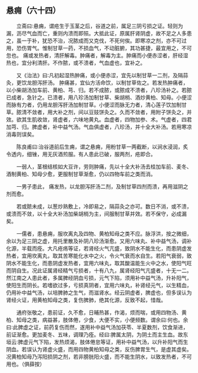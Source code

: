 ## 悬痈（六十四）


&emsp;&emsp;立斋曰∶悬痈，谓疮生于玉茎之后，谷道之前，属足三阴亏损之证。轻则为漏，沥尽气血而亡，重则内溃而即殒。大抵此证，原属肝肾阴虚，故不足之人多患之，虽一于补，犹恐不治，况脓成而又克伐，不死何俟。即寒凉之剂，亦不可过用，恐伤胃气。惟制甘草一药，不损血气，不动脏腑，其功甚捷，最宜用之，不可忽也。 痛或发热者，清肝解毒。肿痛者，解毒为主。肿痛而小便赤涩者，肝经湿热也，宜分利清肝。不作脓，或不溃者，气血虚也，宜补之。

&emsp;&emsp;又《治法》曰∶凡初起湿热肿痛，或小便赤涩，宜先以制甘草一二剂，及隔蒜灸，更饮龙胆泻肝汤。 肿痛甚，宜仙方活命饮，以制甘草佐之。若发热肿痛者，以小柴胡汤加车前、黄柏、芎、归。若不成脓，或脓成不溃者，八珍汤补之。若脓已成者，急针之。已溃者，用八珍汤加制甘草、柴胡梢、酒炒黄柏、知母。小便涩而脉有力者，仍用龙胆泻肝汤加制甘草。小便涩而脉无力者，清心莲子饮加制甘草。脓清不敛者，用大补之剂，间以豆豉饼灸之。久而不敛者，用附子饼灸之，并效。欲其生肌收敛，肾虚者，六味地黄丸。血虚者，四物加参、术。气虚者，四君加芎、归。脾虚者，补中益气汤。气血俱虚者，八珍汤，并十全大补汤。若用寒凉消毒则误矣。

&emsp;&emsp;陈良甫曰∶治谷道前后生痈，谓之悬痈，用粉甘草一两截断，以涧水浸润，炙令透内，细锉，用无灰酒煎服。有人患此已破，服两剂，疮即合。

&emsp;&emsp;一弱人，茎根结核如大豆许，劳则肿痛，先以十全大补汤去桂加车前、麦冬、酒制黄柏、知母少愈，更服制甘草渐愈，仍以四物车前之类而消。

&emsp;&emsp;一男子患此， 痛发热，以龙胆泻肝汤二剂，及制甘草四剂而溃，再用滋阴之剂而愈。

&emsp;&emsp;若或脓未成，以葱炒熟敷上，冷即易之，隔蒜灸之亦可。数日不消，或不溃，或溃而不敛，以十全大补汤加柴胡梢为主，间服制甘草并效。若不保守，必成漏矣。

&emsp;&emsp;一儒者，患悬痈，服坎离丸及四物、黄柏知母之类不应。脉浮洪，按之微细，余以为足三阴之虚，用托里散及补阴八珍汤渐愈。又用六味丸、补中益气汤，调补化源，半载而痊。大凡疮疡等证，若肾经火气亢盛，致阴水不能生化，而患阴虚发热者，宜用坎离丸，取其苦寒能化水中之火，令火气衰而水自生。若阳气衰弱，致阴水不能生化，而患阴虚发热者，宜用六味丸，取其酸温能生火中之水，使阳气旺而阴自生。况此证属肾经精气亏损者，十有八九，属肾经阳气亢盛者，十无一二。然江南之人患此者，多属脾经阴血亏损，元气下陷，须用补中益气汤，升补阳气，使阳生而阴长。若嗜欲过多，亏损真阴者，宜用六味丸，补肾经元气，以生精血，仍用补中益气汤，以培脾肺之生气，而滋肾水。经云阴虚者，脾虚也，但多误认为肾经火证，用黄柏知母之类，复伤脾肺，绝其化源，反致不起，惜哉。

&emsp;&emsp;通府张敬之，患前证，久不愈，日晡热甚，作渴，烦而喘，或用四物汤、黄柏、知母之类，病益甚，肢体倦，少食，大便不实，小便频数。谓余曰∶何也。余曰∶此脾虚之证，前药复伤而然，遂用补中益气汤加茯苓、半夏数剂，饮食渐进，前证渐愈。更加麦冬、五味，调理乃痊。经曰∶脾属太阴，为阴土而主生血。故东垣云∶脾虚元气下陷，发热烦渴，肢体倦怠等证，用补中益气汤，以升补阳气而生阴血。若误认为肾虚火盛，而用四物黄柏知母之类，反伤脾胃生气，是虚其虚矣。况黄柏知母乃泻阳损阴之剂，若非膀胱阳火盛，而不能生阴水，以致发热者，不可用也。（俱薛按）

